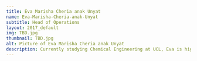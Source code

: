 ```yaml
---
title: Eva Marisha Cheria anak Unyat
name: Eva-Marisha-Cheria-anak-Unyat
subtitle: Head of Operations
layout: 2017_default
img: TBD.jpg
thumbnail: TBD.jpg
alt: Picture of Eva Marisha Cheria anak Unyat
description: Currently studying Chemical Engineering at UCL, Eva is highly dedicated to every jobs that she is involved with. This former Events Coordinator of UCL Engineers Without Borders has wealth of experience in leadership and events planning, thus efficiency can be expected from her as Head of Operations. She has the aspiration to encourage more intellectual discussion regarding STEM related issues among Malaysian youths.
---
```

